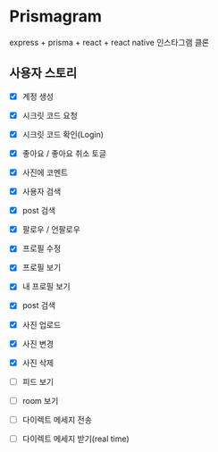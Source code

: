 # Prismagram

express + prisma + react + react native 인스타그램 클론

## 사용자 스토리

- [x] 계정 생성
- [x] 시크릿 코드 요청
- [x] 시크릿 코드 확인(Login)
- [x] 좋아요 / 좋아요 취소 토글
- [x] 사진에 코멘트
- [x] 사용자 검색
- [x] post 검색
- [x] 팔로우 / 언팔로우
- [x] 프로필 수정
- [x] 프로필 보기
- [x] 내 프로필 보기
- [x] post 검색

- [x] 사진 업로드
- [x] 사진 변경
- [x] 사진 삭제
- [ ] 피드 보기
- [ ] room 보기
- [ ] 다이렉트 메세지 전송
- [ ] 다이렉트 메세지 받기(real time)
